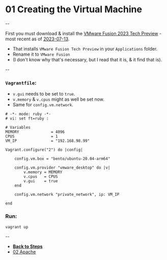 # 01 Creating the Virtual Machine

--

First you must download & install the [VMware Fusion 2023 Tech Preview](https://customerconnect.vmware.com/downloads/get-download?downloadGroup=FUS-TP2023) - most recent as of [2023-07-13](https://blogs.vmware.com/teamfusion/2023/07/vmware-fusion-2023-tech-preview.html).

* That installs `VMware Fusion Tech Preview` in your `Applications` folder.
* Rename it to `VMware Fusion`
* (I don't know why that's necessary, but I read that it is, & it find that is).

--

### `Vagrantfile`:

* `v.gui` needs to be set to `true`.
* `v.memory` & `v.cpus` might as well be set now.
* Same for `config.vm.network`.

```
# -*- mode: ruby -*-
# vi: set ft=ruby :

# Variables
MEMORY              = 4096
CPUS                = 1
VM_IP               = "192.168.98.99"

Vagrant.configure("2") do |config|

	config.vm.box = "bento/ubuntu-20.04-arm64"

	config.vm.provider "vmware_desktop" do |v|
		v.memory = MEMORY
		v.cpus   = CPUS
		v.gui    = true
	end

	config.vm.network "private_network", ip: VM_IP

end
```

### Run:

```
vagrant up
```

--

* [**Back to Steps**](../README.md)
* [02 Apache](./02_Apache.md)
